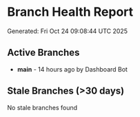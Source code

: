 # Branch Health Report
Generated: Fri Oct 24 09:08:44 UTC 2025

## Active Branches
- **main** - 14 hours ago by Dashboard Bot

## Stale Branches (>30 days)
No stale branches found
